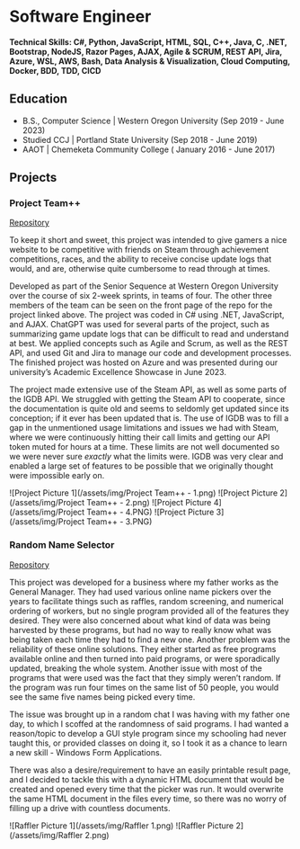 # Software Engineer

#### Technical Skills: C#, Python, JavaScript, HTML, SQL, C++, Java, C, .NET, Bootstrap, NodeJS, Razor Pages, AJAX, Agile & SCRUM, REST API, Jira, Azure, WSL, AWS, Bash, Data Analysis & Visualization, Cloud Computing, Docker, BDD, TDD, CICD 

## Education
- B.S., Computer Science | Western Oregon University (Sep 2019 - June 2023)
- Studied CCJ | Portland State University (Sep 2018 - June 2019)
- AAOT | Chemeketa Community College ( January 2016 - June 2017)

## Projects
### Project Team++
[Repository](https://github.com/SWoinowsky/ProjectTeamPlus/tree/dev)

To keep it short and sweet, this project was intended to give gamers a nice website to be competitive with friends on Steam through achievement competitions, races, and the ability to receive concise update logs that would, and are, otherwise quite cumbersome to read through at times.

Developed as part of the Senior Sequence at Western Oregon University over the course of six 2-week sprints, in teams of four. The other three members of the team can be seen on the front page of the repo for the project linked above. The project was coded in C# using .NET, JavaScript, and AJAX. ChatGPT was used for several parts of the project, such as summarizing game update logs that can be difficult to read and understand at best. We applied concepts such as Agile and Scrum, as well as the REST API, and used Git and Jira to manage our code and development processes. The finished project was hosted on Azure and was presented during our university’s Academic Excellence Showcase in June 2023.

The project made extensive use of the Steam API, as well as some parts of the IGDB API. We struggled with getting the Steam API to cooperate, since the documentation is quite old and seems to seldomly get updated since its conception; if it ever has been updated that is. The use of IGDB was to fill a gap in the unmentioned usage limitations and issues we had with Steam, where we were continuously hitting their call limits and getting our API token muted for hours at a time. These limits are not well documented so we were never sure _exactly_ what the limits were. IGDB was very clear and enabled a large set of features to be possible that we originally thought were impossible early on.

![Project Picture 1](/assets/img/Project Team++ - 1.png)
![Project Picture 2](/assets/img/Project Team++ - 2.png)
![Project Picture 4](/assets/img/Project Team++ - 4.PNG)
![Project Picture 3](/assets/img/Project Team++ - 3.PNG)


### Random Name Selector
[Repository](https://github.com/JustinDavis7/my-code-playground/tree/main/Demos/Raffle%20C%23%20Desktop%20Application/Raffler)

This project was developed for a business where my father works as the General Manager. They had used various online name pickers over the years to facilitate things such as raffles, random screening, and numerical ordering of workers, but no single program provided all of the features they desired. They were also concerned about what kind of data was being harvested by these programs, but had no way to really know what was being taken each time they had to find a new one. Another problem was the reliability of these online solutions. They either started as free programs available online and then turned into paid programs, or were sporadically updated, breaking the whole system. Another issue with most of the programs that were used was the fact that they simply weren’t random. If the program was run four times on the same list of 50 people, you would see the same five names being picked every time.

The issue was brought up in a random chat I was having with my father one day, to which I scoffed at the randomness of said programs. I had wanted a reason/topic to develop a GUI style program since my schooling had never taught this, or provided classes on doing it, so I took it as a chance to learn a new skill - Windows Form Applications.

There was also a desire/requirement to have an easily printable result page, and I decided to tackle this with a dynamic HTML document that would be created and opened every time that the picker was run. It would overwrite the same HTML document in the files every time, so there was no worry of filling up a drive with countless documents.

![Raffler Picture 1](/assets/img/Raffler 1.png)
![Raffler Picture 2](/assets/img/Raffler 2.png)
